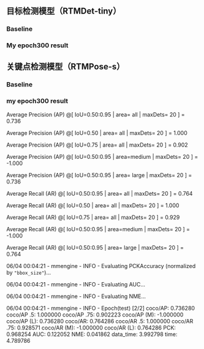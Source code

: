# 

## 目标检测模型（RTMDet-tiny）
### Baseline


### My epoch300 result




## 关键点检测模型（RTMPose-s）

### Baseline


### my epoch300 result
 Average Precision  (AP) @[ IoU=0.50:0.95 | area=   all | maxDets= 20 ] =  0.736
 
 Average Precision  (AP) @[ IoU=0.50      | area=   all | maxDets= 20 ] =  1.000
 
 Average Precision  (AP) @[ IoU=0.75      | area=   all | maxDets= 20 ] =  0.902
 
 Average Precision  (AP) @[ IoU=0.50:0.95 | area=medium | maxDets= 20 ] = -1.000
 
 Average Precision  (AP) @[ IoU=0.50:0.95 | area= large | maxDets= 20 ] =  0.736
 
 Average Recall     (AR) @[ IoU=0.50:0.95 | area=   all | maxDets= 20 ] =  0.764
 
 Average Recall     (AR) @[ IoU=0.50      | area=   all | maxDets= 20 ] =  1.000
 
 Average Recall     (AR) @[ IoU=0.75      | area=   all | maxDets= 20 ] =  0.929
 
 Average Recall     (AR) @[ IoU=0.50:0.95 | area=medium | maxDets= 20 ] = -1.000
 
 Average Recall     (AR) @[ IoU=0.50:0.95 | area= large | maxDets= 20 ] =  0.764
 
06/04 00:04:21 - mmengine - INFO - Evaluating PCKAccuracy (normalized by ``"bbox_size"``)...

06/04 00:04:21 - mmengine - INFO - Evaluating AUC...

06/04 00:04:21 - mmengine - INFO - Evaluating NME...

06/04 00:04:21 - mmengine - INFO - Epoch(test) [2/2]    coco/AP: 0.736280  coco/AP .5: 1.000000  coco/AP .75: 0.902223  coco/AP (M): -1.000000  coco/AP (L): 0.736280  coco/AR: 0.764286  coco/AR .5: 1.000000  coco/AR .75: 0.928571  coco/AR (M): -1.000000  coco/AR (L): 0.764286  PCK: 0.968254  AUC: 0.122052  NME: 0.041862  data_time: 3.992798  time: 4.789786


